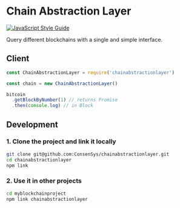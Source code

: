 # Chain Abstraction Layer
[![JavaScript Style Guide](https://cdn.rawgit.com/standard/standard/master/badge.svg)](https://github.com/standard/standard)

Query different blockchains with a single and simple interface.


## Client

```javascript
const ChainAbstractionLayer = require('chainabstractionlayer')

const chain = new ChainAbstractionLayer()

bitcoin
  .getBlockByNumber(1) // returns Promise
  .then(console.log) // in Block
```


## Development

### 1. Clone the project and link it locally

```bash
git clone git@github.com:ConsenSys/chainabstractionlayer.git
cd chainabstractionlayer
npm link
```

### 2. Use it in other projects

```bash
cd myblockchainproject
npm link chainabstractionlayer
```
